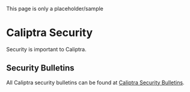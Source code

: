 This page is only a placeholder/sample

# Caliptra Security

Security is important to Caliptra.

## Security Bulletins

All Caliptra security bulletins can be found at [Caliptra Security Bulletins](SecurityBulletins.md).
